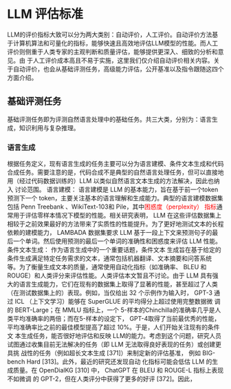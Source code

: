 # LLM 评估标准
LLM的评价指标大致可以分为两大类别：自动评价，人工评价。自动评价方法基于计算机算法和可量化的指标，能够快速且高效地评估LLM模型的性能。而人工评价则侧重于人类专家的主观判断和质量评估，能够提供更深入、细致的分析和意见。由
于人工评价成本高且不易于实施，这里我们仅介绍自动评价相关内容。关于自动评价，也会从基础评测任务，高级能力评估，公开基准以及指令跟随这四个方面介绍。
## 基础评测任务
基础评测任务即为评测自然语言处理中的基础任务。共三大类，分别为：语言生成，知识利用与复杂推理。
### 语言生成
根据任务定义，现有语言生成的任务主要可以分为语言建模、条件文本生成和代码合成任务。需要注意的是，代码合成不是典型的自然语言处理任务，但可以直接地用（经过代码数据训练的）LLM 以类似自然语言文本生成的方法解决，因此也纳入
讨论范围。
语言建模： 语言建模是 LLM 的基本能力，旨在基于前一个token 预测下一个 token，主要关注基本的语言理解和生成能力。典型的语言建模数据集包括 Penn Treebank 、WikiText-103和 Pile，其中<font color='red'>困惑度（perplexity）
指标</font>通常用于评估零样本情况下模型的性能。相关研究表明， LLM 在这些评估数据集上相较于之前效果最好的方法带来了实质性的性能提升。为了更好地测试文本的长程依赖的建模能力， LAMBADA 数据集要求 LLM 基于一段上下文来预测句子的最后一个单词。然后使用预测的最后一个单词的准确性和困惑度来评估 LLM 性能。
条件文本生成： 作为语言生成中的一个重要话题，条件文本
生成旨在基于给定的条件生成满足特定任务需求的文本，通常包括机器翻译、文本摘要和问答系统 等。为了衡量生成文本的质量，通常使用自动化指标（如准确率、 BLEU 和 ROUGE）和人类评分来评估性能。人类评估本文暂且不讨论。由于 LLM 
具有强大的语言生成能力，它们在现有的数据集上取得了显著的性能，甚至超过了人类（在测试数据集上的）表现。例如，当仅给出 32 个示例作为输入时， GPT-3 通过 ICL （上下文学习）能够在 SuperGLUE 的平均得分上超过使用完整数据微
调的 BERT-Large；在 MMLU 指标上，一个 5-样本的Chinchilla的准确率几乎是人类平均准确率的两倍；而在5-样本的设定下， GPT-4取得了当前最优秀的性能，平均准确率比之前的最佳模型提高了超过 10%。于是，人们开始关注现有的条件文
本生成任务，能否很好地评估和反映 LLM的能力。考虑到这个问题，研究人员试图通过收集目前无法解决的任务（即 LLM 无法取得良好表现的任务）或创建更具挑
战性的任务（例如超长文本生成 [371]）来制定新的评估基准，
例如 BIG-bench Hard [313]。此外，最近的研究还发现自动
化指标可能会低估 LLM 的生成质量。在 OpenDialKG [310]
中， ChatGPT 在 BLEU 和 ROUGE-L 指标上表现不如微调
的 GPT-2，但在人类评分中获得了更多的好评 [372]。因此，
